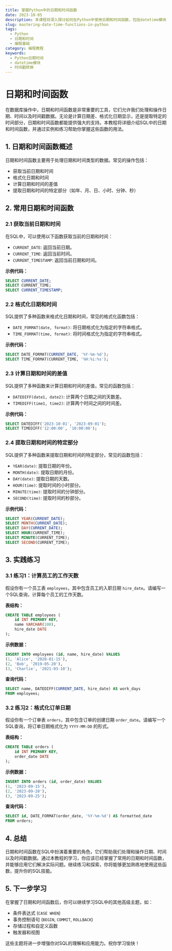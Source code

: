 ```yaml
---
title: 掌握Python中的日期和时间函数
date: 2023-10-05
description: 本课程将深入探讨如何在Python中使用日期和时间函数，包括datetime模块、时间戳转换和时区处理。
slug: mastering-date-time-functions-in-python
tags:
  - Python
  - 日期和时间
  - 编程基础
category: 编程教程
keywords:
  - Python日期时间
  - datetime模块
  - 时间戳转换
---
```


# 日期和时间函数

在数据库操作中，日期和时间函数是非常重要的工具，它们允许我们处理和操作日期、时间以及时间戳数据。无论是计算日期差、格式化日期显示，还是提取特定的时间部分，日期和时间函数都能提供强大的支持。本教程将详细介绍SQL中的日期和时间函数，并通过实例和练习帮助你掌握这些函数的用法。

## 1. 日期和时间函数概述

日期和时间函数主要用于处理日期和时间类型的数据。常见的操作包括：
- 获取当前日期和时间
- 格式化日期和时间
- 计算日期和时间的差值
- 提取日期和时间的特定部分（如年、月、日、小时、分钟、秒）

## 2. 常用日期和时间函数

### 2.1 获取当前日期和时间

在SQL中，可以使用以下函数获取当前的日期和时间：

- `CURRENT_DATE`: 返回当前日期。
- `CURRENT_TIME`: 返回当前时间。
- `CURRENT_TIMESTAMP`: 返回当前日期和时间。

**示例代码：**

```sql
SELECT CURRENT_DATE;
SELECT CURRENT_TIME;
SELECT CURRENT_TIMESTAMP;
```

### 2.2 格式化日期和时间

SQL提供了多种函数来格式化日期和时间，常见的格式化函数包括：

- `DATE_FORMAT(date, format)`: 将日期格式化为指定的字符串格式。
- `TIME_FORMAT(time, format)`: 将时间格式化为指定的字符串格式。

**示例代码：**

```sql
SELECT DATE_FORMAT(CURRENT_DATE, '%Y-%m-%d');
SELECT TIME_FORMAT(CURRENT_TIME, '%H:%i:%s');
```

### 2.3 计算日期和时间的差值

SQL提供了多种函数来计算日期和时间的差值，常见的函数包括：

- `DATEDIFF(date1, date2)`: 计算两个日期之间的天数差。
- `TIMEDIFF(time1, time2)`: 计算两个时间之间的时间差。

**示例代码：**

```sql
SELECT DATEDIFF('2023-10-01', '2023-09-01');
SELECT TIMEDIFF('12:00:00', '10:00:00');
```

### 2.4 提取日期和时间的特定部分

SQL提供了多种函数来提取日期和时间的特定部分，常见的函数包括：

- `YEAR(date)`: 提取日期的年份。
- `MONTH(date)`: 提取日期的月份。
- `DAY(date)`: 提取日期的天数。
- `HOUR(time)`: 提取时间的小时部分。
- `MINUTE(time)`: 提取时间的分钟部分。
- `SECOND(time)`: 提取时间的秒部分。

**示例代码：**

```sql
SELECT YEAR(CURRENT_DATE);
SELECT MONTH(CURRENT_DATE);
SELECT DAY(CURRENT_DATE);
SELECT HOUR(CURRENT_TIME);
SELECT MINUTE(CURRENT_TIME);
SELECT SECOND(CURRENT_TIME);
```

## 3. 实践练习

### 3.1 练习1：计算员工的工作天数

假设你有一个员工表 `employees`，其中包含员工的入职日期 `hire_date`。请编写一个SQL查询，计算每个员工的工作天数。

**表结构：**

```sql
CREATE TABLE employees (
    id INT PRIMARY KEY,
    name VARCHAR(100),
    hire_date DATE
);
```

**示例数据：**

```sql
INSERT INTO employees (id, name, hire_date) VALUES
(1, 'Alice', '2020-01-15'),
(2, 'Bob', '2019-05-20'),
(3, 'Charlie', '2021-03-10');
```

**查询代码：**

```sql
SELECT name, DATEDIFF(CURRENT_DATE, hire_date) AS work_days
FROM employees;
```

### 3.2 练习2：格式化订单日期

假设你有一个订单表 `orders`，其中包含订单的创建日期 `order_date`。请编写一个SQL查询，将订单日期格式化为 `YYYY-MM-DD` 的形式。

**表结构：**

```sql
CREATE TABLE orders (
    id INT PRIMARY KEY,
    order_date DATE
);
```

**示例数据：**

```sql
INSERT INTO orders (id, order_date) VALUES
(1, '2023-09-15'),
(2, '2023-09-20'),
(3, '2023-09-25');
```

**查询代码：**

```sql
SELECT id, DATE_FORMAT(order_date, '%Y-%m-%d') AS formatted_date
FROM orders;
```

## 4. 总结

日期和时间函数在SQL中扮演着重要的角色，它们帮助我们处理和操作日期、时间以及时间戳数据。通过本教程的学习，你应该已经掌握了常用的日期和时间函数，并能够应用它们解决实际问题。继续练习和探索，你将能够更加熟练地使用这些函数，提升你的SQL技能。

## 5. 下一步学习

在掌握了日期和时间函数后，你可以继续学习SQL中的其他高级主题，如：
- 条件表达式 (`CASE WHEN`)
- 事务控制语句 (`BEGIN`, `COMMIT`, `ROLLBACK`)
- 存储过程和自定义函数
- 触发器和视图

这些主题将进一步增强你对SQL的理解和应用能力。祝你学习愉快！